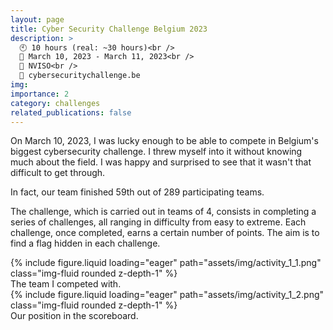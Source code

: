 ```yaml
---
layout: page
title: Cyber Security Challenge Belgium 2023
description: >
  🕙 10 hours (real: ~30 hours)<br />
  📅 March 10, 2023 - March 11, 2023<br />
  👤 NVISO<br />
  🔗 cybersecuritychallenge.be
img:
importance: 2
category: challenges
related_publications: false
---
```


On March 10, 2023, I was lucky enough to be able to compete in Belgium's biggest cybersecurity challenge. I threw myself into it without knowing much about the field. I was happy and surprised to see that it wasn't that difficult to get through.

In fact, our team finished 59th out of 289 participating teams.

The challenge, which is carried out in teams of 4, consists in completing a series of challenges, all ranging in difficulty from easy to extreme. Each challenge, once completed, earns a certain number of points. The aim is to find a flag hidden in each challenge.

<div class="row">
    <div class="col-sm mt-3 mt-md-0">
        {% include figure.liquid loading="eager" path="assets/img/activity_1_1.png" class="img-fluid rounded z-depth-1" %}
    </div>
</div>
<div class="caption">
    The team I competed with.
</div>
<div class="row">
    <div class="col-sm mt-3 mt-md-0">
        {% include figure.liquid loading="eager" path="assets/img/activity_1_2.png" class="img-fluid rounded z-depth-1" %}
    </div>
</div>
<div class="caption">
    Our position in the scoreboard.
</div>
